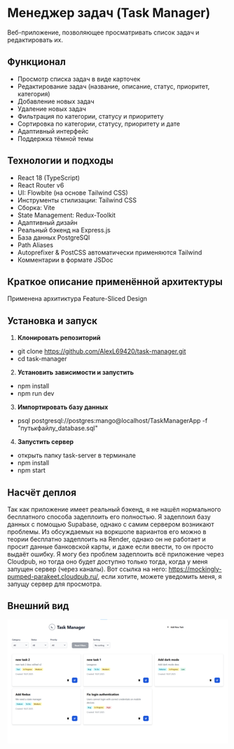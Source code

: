 # Менеджер задач (Task Manager)

Веб-приложение, позволяющее просматривать список задач и редактировать их.

## Функционал

- Просмотр списка задач в виде карточек
- Редактирование задач (название, описание, статус, приоритет, категория)
- Добавление новых задач
- Удаление новых задач
- Фильтрация по категории, статусу и приоритету
- Сортировка по категории, статусу, приоритету и дате
- Адаптивный интерфейс
- Поддержка тёмной темы

## Технологии и подходы

- React 18 (TypeScript)
- React Router v6
- UI: Flowbite (на основе Tailwind CSS)
- Инструменты стилизации: Tailwind CSS
- Сборка: Vite
- State Management: Redux-Toolkit
- Адаптивный дизайн
- Реальный бэкенд на Express.js
- База данных PostgreSQl
- Path Aliases
- Autoprefixer & PostCSS автоматически применяются Tailwind
- Комментарии в формате JSDoc

## Краткое описание применённой архитектуры

Применена архитиктура Feature-Sliced Design

## Установка и запуск

1. **Клонировать репозиторий**

- git clone https://github.com/AlexL69420/task-manager.git
- cd task-manager

2. **Установить зависимости и запустить**

- npm install
- npm run dev

3. **Импортировать базу данных**

- psql postgresql://postgres:mango@localhost/TaskManagerApp -f "путь*к*файлу_database.sql"

4. **Запустить сервер**

- открыть папку task-server в терминале
- npm install
- npm start

## Насчёт деплоя

Так как приложение имеет реальный бэкенд, я не нашёл нормального бесплатного способа задеплоить его полностью. Я задеплоил базу данных с помощью Supabase, однако с самим сервером возникают проблемы. Из обсуждаемых на воркшопе вариантов его можно в теории бесплатно задеплоить на Render, однако он не работает и просит данные банковской карты, и даже если ввести, то он просто выдаёт ошибку. Я могу без проблем задеплоить всё приложение через Cloudpub, но тогда оно будет доступно только тогда, когда у меня запущен сервер (через каналы). Вот ссылка на него: https://mockingly-pumped-parakeet.cloudpub.ru/, если хотите, можете уведомить меня, я запущу сервер для просмотра.

## Внешний вид

![screenshot](image.png)
